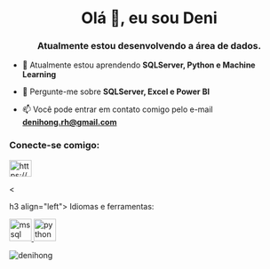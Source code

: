 <h1 align="center">Olá 👋, eu sou Deni</h1>
<h3 align="center">Atualmente estou desenvolvendo a área de dados.</h3>

- 🌱 Atualmente estou aprendendo **SQLServer, Python e Machine Learning**

- 💬 Pergunte-me sobre **SQLServer, Excel e Power BI**

- 📫 Você pode entrar em contato comigo pelo e-mail **denihong.rh@gmail.com**

<h3 align="left"> Conecte-se comigo:</h3>
<p align="left">
<a href="https://linkedin.com/in/https://www.linkedin.com/in/deni-hong/" target= "blank"><img align="center" src="https://raw.githubusercontent.com/rahuldkjain/github-profile-readme-generator/master/src/images/icons/Social/linked-in-alt. svg" alt="https://www.linkedin.com/in/deni-hong/" height="30" width="40" /></a> </p>
<

h3 align="left"> Idiomas e ferramentas:</h3>
<p align="left"> <a href="https://www.microsoft.com/en-us/sql-server" target="_blank" rel="noreferrer"> <img src="https://www.svgrepo.com/show/303229/microsoft-sql-server-logo.svg" alt="mssql" width="40" height="40"/> </a> <a href="https://www.python.org" target="_blank" rel="noreferrer"> <img src="https://raw.githubusercontent.com/devicons/devicon/master/icons/python /python-original.svg" alt="python" width="40" height="40"/> </a> </p> <p>

<img align="center" src="https://github -readme-stats.vercel.app/api/top-langs?username=denihong&show_icons=true&locale=en&layout=compact" alt="denihong" /></p>

<!--
### Hi there 👋
**denihong/denihong** is a ✨ _special_ ✨ repository because its `README.md` (this file) appears on your GitHub profile.

Here are some ideas to get you started:

- 🔭 I’m currently working on ...
- 🌱 I’m currently learning ...
- 👯 I’m looking to collaborate on ...
- 🤔 I’m looking for help with ...
- 💬 Ask me about ...
- 📫 How to reach me: ...
- 😄 Pronouns: ...
- ⚡ Fun fact: ...
-->
